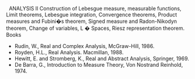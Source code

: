---
---


 
ANALYSIS II
Construction of Lebesgue measure, measurable functions, Limit theorems,
Lebesgue integration, Convergence theorems, Product measures and Fubini�s
theorem, Signed measure and Radon-Nikodyn theorem, Change of variables, L �
Spaces, Riesz representation theorem.
Books

* Rudin, W., Real and Complex Analysis, McGraw-Hill, 1986.
* Royden, H.L., Real Analysis. Macmillan, 1988.
* Hewitt, E. and Stromberg, K., Real and Abstract Analysis, Springer, 1969.
* De Barra, G., Introduction to Measure Theory, Von Nostrand Reinhold, 1974.
   


